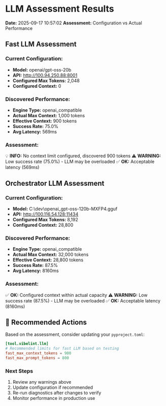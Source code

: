 # LLM Assessment Results

**Date:** 2025-09-17 10:57:02
**Assessment:** Configuration vs Actual Performance

## Fast LLM Assessment

### Current Configuration:
- **Model:** openai/gpt-oss-20b
- **API:** http://100.94.250.88:8001
- **Configured Max Tokens:** 2,048
- **Configured Context:** 0

### Discovered Performance:
- **Engine Type:** openai_compatible
- **Actual Max Context:** 1,000 tokens
- **Effective Context:** 900 tokens
- **Success Rate:** 75.0%
- **Avg Latency:** 569ms

### Assessment:
💡 **INFO:** No context limit configured, discovered 900 tokens
⚠️  **WARNING:** Low success rate (75.0%) - LLM may be overloaded
✅ **OK:** Acceptable latency (569ms)

## Orchestrator LLM Assessment

### Current Configuration:
- **Model:** C:\dev\openai_gpt-oss-120b-MXFP4.gguf
- **API:** http://100.116.54.128:11434
- **Configured Max Tokens:** 8,192
- **Configured Context:** 28,800

### Discovered Performance:
- **Engine Type:** openai_compatible
- **Actual Max Context:** 32,000 tokens
- **Effective Context:** 28,800 tokens
- **Success Rate:** 87.5%
- **Avg Latency:** 8160ms

### Assessment:
✅ **OK:** Configured context within actual capacity
⚠️  **WARNING:** Low success rate (87.5%) - LLM may be overloaded
✅ **OK:** Acceptable latency (8160ms)

## 🔧 Recommended Actions

Based on the assessment, consider updating your `pyproject.toml`:

```toml
[tool.vibelint.llm]
# Recommended limits for fast LLM based on testing
fast_max_context_tokens = 900
fast_max_prompt_tokens = 800
```

### Next Steps

1. Review any warnings above
2. Update configuration if recommended
3. Re-run diagnostics after changes to verify
4. Monitor performance in production use
